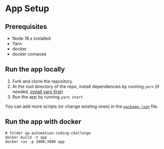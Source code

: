 # App Setup

## Prerequisites

- Node 16.x installed
- Yarn
- docker
- docker compose

## Run the app locally
1. Fork and clone the repository.
2. At the root directory of the repo, install dependencies by running `yarn` (if needed, [install yarn first](https://yarnpkg.com/getting-started))
3. Run the app by running `yarn start`

You can add more scripts (or change existing ones) in the [`package.json`](./package.json) file.

## Run the app with docker

``` terminal
# folder qa-automation-coding-challenge
docker build -t app .
docker run -p 3000:3000 app
```